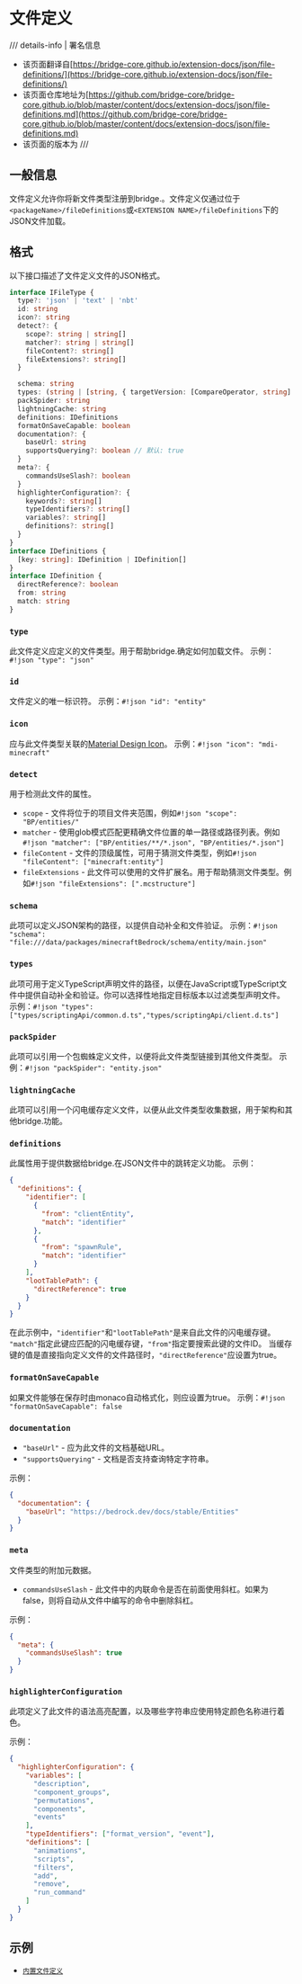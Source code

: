 # 文件定义

/// details-info | 署名信息
- 该页面翻译自[https://bridge-core.github.io/extension-docs/json/file-definitions/](https://bridge-core.github.io/extension-docs/json/file-definitions/)
- 该页面仓库地址为[https://github.com/bridge-core/bridge-core.github.io/blob/master/content/docs/extension-docs/json/file-definitions.md](https://github.com/bridge-core/bridge-core.github.io/blob/master/content/docs/extension-docs/json/file-definitions.md)
- 该页面的版本为<!-- md:samp bridge-core/bridge-core.github.io@4ec6002ba312583b1a86a0e98d897b87dd8e220a -->
///

## 一般信息

文件定义允许你将新文件类型注册到bridge.。文件定义仅通过位于`<packageName>/fileDefinitions`或`<EXTENSION NAME>/fileDefinitions`下的JSON文件加载。

## 格式

以下接口描述了文件定义文件的JSON格式。

```typescript
interface IFileType {
  type?: 'json' | 'text' | 'nbt'
  id: string
  icon?: string
  detect?: {
    scope?: string | string[]
    matcher?: string | string[]
    fileContent?: string[]
    fileExtensions?: string[]
  }

  schema: string
  types: (string | [string, { targetVersion: [CompareOperator, string] }])[]
  packSpider: string
  lightningCache: string
  definitions: IDefinitions
  formatOnSaveCapable: boolean
  documentation?: {
    baseUrl: string
    supportsQuerying?: boolean // 默认: true
  }
  meta?: {
    commandsUseSlash?: boolean
  }
  highlighterConfiguration?: {
    keywords?: string[]
    typeIdentifiers?: string[]
    variables?: string[]
    definitions?: string[]
  }
}
interface IDefinitions {
  [key: string]: IDefinition | IDefinition[]
}
interface IDefinition {
  directReference?: boolean
  from: string
  match: string
}
```

### `type`

此文件定义应定义的文件类型。用于帮助bridge.确定如何加载文件。
示例：`#!json "type": "json"`

### `id`

文件定义的唯一标识符。
示例：`#!json "id": "entity"`

### `icon`

应与此文件类型关联的[Material Design Icon](https://materialdesignicons.com/)。
示例：`#!json "icon": "mdi-minecraft"`

### `detect`

用于检测此文件的属性。

-   `scope` - 文件将位于的项目文件夹范围，例如`#!json "scope": "BP/entities/"`
-   `matcher` - 使用glob模式匹配更精确文件位置的单一路径或路径列表。例如`#!json "matcher": ["BP/entities/**/*.json", "BP/entities/*.json"]`
-   `fileContent` - 文件的顶级属性，可用于猜测文件类型，例如`#!json "fileContent": ["minecraft:entity"]`
-   `fileExtensions` - 此文件可以使用的文件扩展名。用于帮助猜测文件类型。例如`#!json "fileExtensions": [".mcstructure"]`

### `schema`

此项可以定义JSON架构的路径，以提供自动补全和文件验证。
示例：`#!json "schema": "file:///data/packages/minecraftBedrock/schema/entity/main.json"`

### `types`

此项可用于定义TypeScript声明文件的路径，以便在JavaScript或TypeScript文件中提供自动补全和验证。你可以选择性地指定目标版本以过滤类型声明文件。
示例：`#!json "types": ["types/scriptingApi/common.d.ts","types/scriptingApi/client.d.ts"]`

### `packSpider`

此项可以引用一个包蜘蛛定义文件，以便将此文件类型链接到其他文件类型。
示例：`#!json "packSpider": "entity.json"`

### `lightningCache`

此项可以引用一个闪电缓存定义文件，以便从此文件类型收集数据，用于架构和其他bridge.功能。

### `definitions`

此属性用于提供数据给bridge.在JSON文件中的跳转定义功能。
示例：

```json
{
  "definitions": {
    "identifier": [
      {
        "from": "clientEntity",
        "match": "identifier"
      },
      {
        "from": "spawnRule",
        "match": "identifier"
      }
    ],
    "lootTablePath": {
      "directReference": true
    }
  }
}
```

在此示例中，`"identifier"`和`"lootTablePath"`是来自此文件的闪电缓存键。
`"match"`指定此键应匹配的闪电缓存键，`"from"`指定要搜索此键的文件ID。
当缓存键的值是直接指向定义文件的文件路径时，`"directReference"`应设置为true。

### `formatOnSaveCapable`

如果文件能够在保存时由monaco自动格式化，则应设置为true。
示例：`#!json "formatOnSaveCapable": false`

### `documentation`

-   `"baseUrl"` - 应为此文件的文档基础URL。
-   `"supportsQuerying"` - 文档是否支持查询特定字符串。

示例：

```json
{
  "documentation": {
    "baseUrl": "https://bedrock.dev/docs/stable/Entities"
  }
}
```

### `meta`

文件类型的附加元数据。

-   `commandsUseSlash` - 此文件中的内联命令是否在前面使用斜杠。如果为false，则将自动从文件中编写的命令中删除斜杠。

示例：

```json
{
  "meta": {
    "commandsUseSlash": true
  }
}
```

### `highlighterConfiguration`

此项定义了此文件的语法高亮配置，以及哪些字符串应使用特定颜色名称进行着色。

示例：

```json
{
  "highlighterConfiguration": {
    "variables": [
      "description",
      "component_groups",
      "permutations",
      "components",
      "events"
    ],
    "typeIdentifiers": ["format_version", "event"],
    "definitions": [
      "animations",
      "scripts",
      "filters",
      "add",
      "remove",
      "run_command"
    ]
  }
}
```

## 示例

-   [`内置文件定义`](https://github.com/bridge-core/editor-packages/tree/main/packages/minecraftBedrock/fileDefinition)